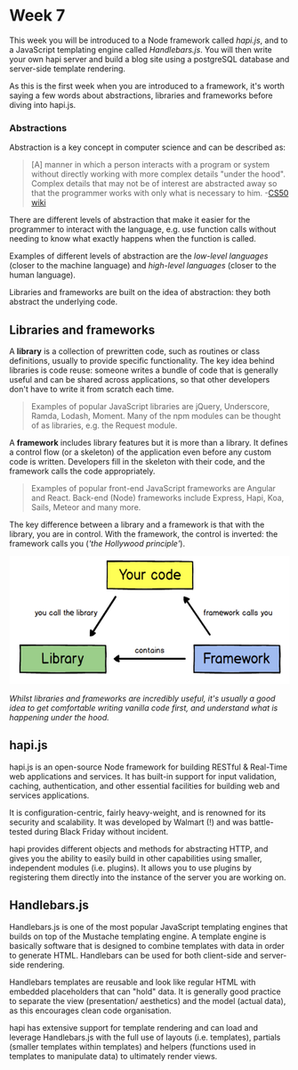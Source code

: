 # Week 7

This week you will be introduced to a Node framework called *hapi.js*, and to a JavaScript templating engine called *Handlebars.js*. You will then write your own hapi server and build a blog site using a postgreSQL database and server-side template rendering.

As this is the first week when you are introduced to a framework, it's worth saying a few words about abstractions, libraries and frameworks before diving into hapi.js.

### Abstractions

Abstraction is a key concept in computer science and can be described as:
> [A] manner in which a person interacts with a program or system without directly working with more complex details "under the hood". Complex details that may not be of interest are abstracted away so that the programmer works with only what is necessary to him.
-[CS50 wiki](http://cs50.wiki/Abstraction)

There are different levels of abstraction that make it easier for the programmer to interact with the language, e.g. use function calls without needing to know what exactly happens when the function is called.

Examples of different levels of abstraction are the *low-level languages* (closer to the machine language) and *high-level languages* (closer to the human language).

Libraries and frameworks are built on the idea of abstraction: they both abstract the underlying code.

## Libraries and frameworks

A **library** is a collection of prewritten code, such as routines or class definitions, usually to provide specific functionality. The key idea behind libraries is code reuse: someone writes a bundle of code that is generally useful and can be shared across applications, so that other developers don't have to write it from scratch each time.

> Examples of popular JavaScript libraries are jQuery, Underscore, Ramda, Lodash, Moment. Many of the npm modules can be thought of as libraries, e.g. the Request module.

A **framework** includes library features but it is more than a library. It defines a control flow (or a skeleton) of the application even before any custom code is written. Developers fill in the skeleton with their code, and the framework calls the code appropriately.

> Examples of popular front-end JavaScript frameworks are Angular and React. Back-end (Node) frameworks include Express, Hapi, Koa, Sails, Meteor and many more.

The key difference between a library and a framework is that with the library, you are in control. With the framework, the control is inverted: the framework calls you (_'the Hollywood principle'_).

<img src="assets/library-framework.png" height="230"/>

_Whilst libraries and frameworks are incredibly useful, it's usually a good idea to get comfortable writing vanilla code first, and understand what is happening under the hood._

## hapi.js

hapi.js is an open-source Node framework for building RESTful & Real-Time web applications and services. It has built-in support for input validation, caching, authentication, and other essential facilities for building web and services applications.

It is configuration-centric, fairly heavy-weight, and is renowned for its security and scalability. It was developed by Walmart (!) and was battle-tested during Black Friday without incident.

hapi provides different objects and methods for abstracting HTTP, and gives you the ability to easily build in other capabilities using smaller, independent modules (i.e. plugins). It allows you to use plugins by registering them directly into the instance of the server you are working on.

## Handlebars.js

Handlebars.js is one of the most popular JavaScript templating engines that builds on top of the Mustache templating engine. A template engine is basically software that is designed to combine templates with data in order to generate HTML. Handlebars can be used for both client-side and server-side rendering.

Handlebars templates are reusable and look like regular HTML with embedded placeholders that can "hold" data. It is generally good practice to separate the view (presentation/ aesthetics) and the model (actual data), as this encourages clean code organisation.

hapi has extensive support for template rendering and can load and leverage Handlebars.js with the full use of layouts (i.e. templates), partials (smaller templates within templates) and helpers (functions used in templates to manipulate data) to ultimately render views.
